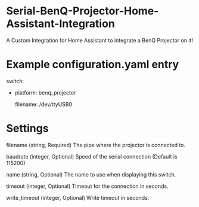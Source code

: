 # Serial-BenQ-Projector-Home-Assistant-Integration
A Custom Integration for Home Assistant to integrate a BenQ Projector on it!

# Example configuration.yaml entry
switch:
  - platform: benq_projector
  
    filename: /dev/ttyUSB0
    
# Settings

filename (string, Required)
The pipe where the projector is connected to.

baudrate (integer, Optional)
Speed of the serial connection (Default is 115200)

name (string, Optional)
The name to use when displaying this switch.

timeout (integer, Optional)
Timeout for the connection in seconds.

write_timeout (integer, Optional)
Write timeout in seconds.
